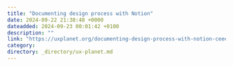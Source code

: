 ```yaml
---
title: "Documenting design process with Notion"
date: 2024-09-22 21:38:48 +0000
dateadded: 2024-09-23 00:01:42 +0100
description: ""
link: "https://uxplanet.org/documenting-design-process-with-notion-ceee9274b3fa?source=rss----819cc2aaeee0---4"
category:
directory: _directory/ux-planet.md
---
```


